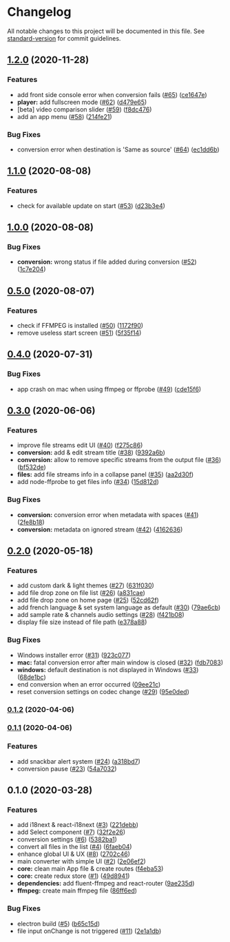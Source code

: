 # Changelog

All notable changes to this project will be documented in this file. See [standard-version](https://github.com/conventional-changelog/standard-version) for commit guidelines.

## [1.2.0](https://github.com/murgatt/recode-converter/compare/v1.1.0...v1.2.0) (2020-11-28)


### Features

* add front side console error when conversion fails ([#65](https://github.com/murgatt/recode-converter/issues/65)) ([ce1647e](https://github.com/murgatt/recode-converter/commit/ce1647e87a415b89296f0b674c6b155d498d9179))
* **player:** add fullscreen mode ([#62](https://github.com/murgatt/recode-converter/issues/62)) ([d479e65](https://github.com/murgatt/recode-converter/commit/d479e65e1c1ab7438f83106468dac09b8076cc44))
* [beta] video comparison slider ([#59](https://github.com/murgatt/recode-converter/issues/59)) ([f8dc476](https://github.com/murgatt/recode-converter/commit/f8dc476ded21996e974fd127354babafdcc4dced))
* add an app menu ([#58](https://github.com/murgatt/recode-converter/issues/58)) ([214fe21](https://github.com/murgatt/recode-converter/commit/214fe21a3308b2d60d59818d5186ecba31622f11))


### Bug Fixes

* conversion error when destination is 'Same as source' ([#64](https://github.com/murgatt/recode-converter/issues/64)) ([ec1dd6b](https://github.com/murgatt/recode-converter/commit/ec1dd6bdab0514423cf570927e80f3785623c5fa))

## [1.1.0](https://github.com/murgatt/recode-converter/compare/v1.0.0...v1.1.0) (2020-08-08)


### Features

* check for available update on start ([#53](https://github.com/murgatt/recode-converter/issues/53)) ([d23b3e4](https://github.com/murgatt/recode-converter/commit/d23b3e40fa3c2acc8a2b6f5a23ebcf8c197be0f6))

## [1.0.0](https://github.com/murgatt/recode-converter/compare/v0.5.0...v1.0.0) (2020-08-08)


### Bug Fixes

* **conversion:** wrong status if file added during conversion ([#52](https://github.com/murgatt/recode-converter/issues/52)) ([1c7e204](https://github.com/murgatt/recode-converter/commit/1c7e204002a89642c103e98b40348850f05f08f1))

## [0.5.0](https://github.com/murgatt/recode-converter/compare/v0.4.0...v0.5.0) (2020-08-07)


### Features

* check if FFMPEG is installed ([#50](https://github.com/murgatt/recode-converter/issues/50)) ([1172f90](https://github.com/murgatt/recode-converter/commit/1172f90fa9185756dd3bb05150a111291c0bd788))
* remove useless start screen ([#51](https://github.com/murgatt/recode-converter/issues/51)) ([5f35f14](https://github.com/murgatt/recode-converter/commit/5f35f14d833646748d13c2bb083952c853636eb9))

## [0.4.0](https://github.com/murgatt/recode-converter/compare/v0.3.0...v0.4.0) (2020-07-31)


### Bug Fixes

* app crash on mac when using ffmpeg or ffprobe ([#49](https://github.com/murgatt/recode-converter/issues/49)) ([cde15f6](https://github.com/murgatt/recode-converter/commit/cde15f64dd5a495785e82543e767d6a6069caba5))

## [0.3.0](https://github.com/murgatt/recode-converter/compare/v0.2.0...v0.3.0) (2020-06-06)


### Features

* improve file streams edit UI ([#40](https://github.com/murgatt/recode-converter/issues/40)) ([f275c86](https://github.com/murgatt/recode-converter/commit/f275c8673da3c4ea852146ab2de89d7ea97b1ec4))
* **conversion:** add & edit stream title ([#38](https://github.com/murgatt/recode-converter/issues/38)) ([9392a6b](https://github.com/murgatt/recode-converter/commit/9392a6b8c75fc5217b91e4516a91956d3d0889e4))
* **conversion:** allow to remove specific streams from the output file ([#36](https://github.com/murgatt/recode-converter/issues/36)) ([bf532de](https://github.com/murgatt/recode-converter/commit/bf532deb4f25c40bf9bb66bb1423d11e343810ab))
* **files:** add file streams info in a collapse panel ([#35](https://github.com/murgatt/recode-converter/issues/35)) ([aa2d30f](https://github.com/murgatt/recode-converter/commit/aa2d30f34f547cfe188dc04f6354e7595b821b88))
* add node-ffprobe to get files info ([#34](https://github.com/murgatt/recode-converter/issues/34)) ([15d812d](https://github.com/murgatt/recode-converter/commit/15d812d009b18728e514228199cd18dd54924d41))


### Bug Fixes

* **conversion:** conversion error when metadata with spaces ([#41](https://github.com/murgatt/recode-converter/issues/41)) ([2fe8b18](https://github.com/murgatt/recode-converter/commit/2fe8b187ae4238f3e19b37324e1b63ab74dbf6cb))
* **conversion:** metadata on ignored stream ([#42](https://github.com/murgatt/recode-converter/issues/42)) ([4162636](https://github.com/murgatt/recode-converter/commit/41626361128e001ba5211d9f72767641179d370d))

## [0.2.0](https://github.com/murgatt/recode-converter/compare/v0.1.2...v0.2.0) (2020-05-18)


### Features

* add custom dark & light themes ([#27](https://github.com/murgatt/recode-converter/issues/27)) ([631f030](https://github.com/murgatt/recode-converter/commit/631f03017a201bb1e4bfa5a56a6ac823f5e96b1a))
* add file drop zone on file list ([#26](https://github.com/murgatt/recode-converter/issues/26)) ([a831cae](https://github.com/murgatt/recode-converter/commit/a831caed6b27eab2eafc806ac10d7d85a180a1c9))
* add file drop zone on home page ([#25](https://github.com/murgatt/recode-converter/issues/25)) ([52cd62f](https://github.com/murgatt/recode-converter/commit/52cd62f17923c111329f99a7cff9715e48f693f6))
* add french language & set system language as default ([#30](https://github.com/murgatt/recode-converter/issues/30)) ([79ae6cb](https://github.com/murgatt/recode-converter/commit/79ae6cb7ffc0c1cc6a15c28f71635e89768c45f5))
* add sample rate & channels audio settings ([#28](https://github.com/murgatt/recode-converter/issues/28)) ([f421b08](https://github.com/murgatt/recode-converter/commit/f421b08021f8bc0fd3b19639167e62ec055f1bcf))
* display file size instead of file path ([e378a88](https://github.com/murgatt/recode-converter/commit/e378a884ef08380cf9eee9d6e0fb01efddcb654c))


### Bug Fixes

* Windows installer error ([#31](https://github.com/murgatt/recode-converter/issues/31)) ([923c077](https://github.com/murgatt/recode-converter/commit/923c077f523295dc48c4cd7db53e9320b0b8f127))
* **mac:** fatal conversion error after main window is closed ([#32](https://github.com/murgatt/recode-converter/issues/32)) ([fdb7083](https://github.com/murgatt/recode-converter/commit/fdb70837192ad07e7099ac55120b21811564ef49))
* **windows:** default destination is not displayed in Windows ([#33](https://github.com/murgatt/recode-converter/issues/33)) ([68de1bc](https://github.com/murgatt/recode-converter/commit/68de1bc3779849130cad46b28f41f1d9cda86c8f))
* end conversion when an error occurred ([09ee21c](https://github.com/murgatt/recode-converter/commit/09ee21c90f532084ac2b7d1a58b346182833494a))
* reset conversion settings on codec change ([#29](https://github.com/murgatt/recode-converter/issues/29)) ([95e0ded](https://github.com/murgatt/recode-converter/commit/95e0dedf1e77a79a7345bc5e74c0ceb39fa37910))

### [0.1.2](https://github.com/murgatt/recode-converter/compare/v0.1.1...v0.1.2) (2020-04-06)

### [0.1.1](https://github.com/murgatt/recode-converter/compare/v0.1.0...v0.1.1) (2020-04-06)


### Features

* add snackbar alert system ([#24](https://github.com/murgatt/recode-converter/issues/24)) ([a318bd7](https://github.com/murgatt/recode-converter/commit/a318bd75614fd323d2625a516727de17c17724f3))
* conversion pause ([#23](https://github.com/murgatt/recode-converter/issues/23)) ([54a7032](https://github.com/murgatt/recode-converter/commit/54a7032497c0b4af3e4a5fa67d02d46769d51e10))

## 0.1.0 (2020-03-28)


### Features

* add i18next & react-i18next ([#3](https://github.com/murgatt/recode-converter/issues/3)) ([221debb](https://github.com/murgatt/recode-converter/commit/221debb55d7f75a8ab810b2c80b1d4d63548af63))
* add Select component ([#7](https://github.com/murgatt/recode-converter/issues/7)) ([32f2e26](https://github.com/murgatt/recode-converter/commit/32f2e261a512e05c621dc0ccf1a71125d44f5c2e))
* conversion settings ([#6](https://github.com/murgatt/recode-converter/issues/6)) ([5382ba1](https://github.com/murgatt/recode-converter/commit/5382ba10227ce98b215efeaa21de2920e5b68f4f))
* convert all files in the list ([#4](https://github.com/murgatt/recode-converter/issues/4)) ([6faeb04](https://github.com/murgatt/recode-converter/commit/6faeb04181914a614cc8e71b771429d71997b00c))
* enhance global UI & UX ([#8](https://github.com/murgatt/recode-converter/issues/8)) ([2702c46](https://github.com/murgatt/recode-converter/commit/2702c46243dd8cc0d09606324a6c27160a3f0246))
* main converter with simple UI ([#2](https://github.com/murgatt/recode-converter/issues/2)) ([2e06ef2](https://github.com/murgatt/recode-converter/commit/2e06ef29026942964682ff6f8481b1b57cd6f090))
* **core:** clean main App file & create routes ([f4eba53](https://github.com/murgatt/recode-converter/commit/f4eba538dc47b19c9adf69954bbc4c84ff1c3c91))
* **core:** create redux store ([#1](https://github.com/murgatt/recode-converter/issues/1)) ([49d8941](https://github.com/murgatt/recode-converter/commit/49d89419e143a5dac7564b90b5e2e6640df06fa8))
* **dependencies:** add fluent-ffmpeg and react-router ([9ae235d](https://github.com/murgatt/recode-converter/commit/9ae235d84444fe98031ee035da7b14a20e7ba251))
* **ffmpeg:** create main ffmpeg file ([86ff6ed](https://github.com/murgatt/recode-converter/commit/86ff6ed19fb4f554461e006569044831aaf613c7))


### Bug Fixes

* electron build ([#5](https://github.com/murgatt/recode-converter/issues/5)) ([b65c15d](https://github.com/murgatt/recode-converter/commit/b65c15d4d69ff86221c56c4643ed997c003459e0))
* file input onChange is not triggered ([#11](https://github.com/murgatt/recode-converter/issues/11)) ([2e1a1db](https://github.com/murgatt/recode-converter/commit/2e1a1db98b2cfa4e37ceb9379e79aa82ab07365b))
